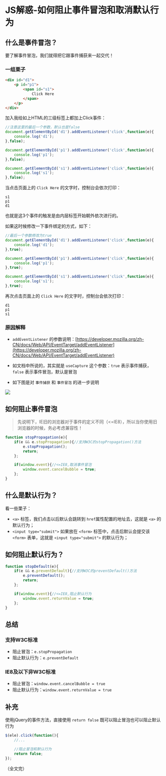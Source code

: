 # JS解惑-如何阻止事件冒泡和取消默认行为

## 什么是事件冒泡？

要了解事件冒泡，我们就得把它跟事件捕获来一起交代！

### 一组栗子

```html
<div id="d1">
    <p id="p1">
        <span id="s1">
            Click Here
        </span>
    </p>
</div>
```

加入我给如上HTML的三级标签上都加上Click事件：

```js
//注意这里的最后一个参数，默认也是false
document.getElementById('d1').addEventListener('click',function(e){
    console.log('d1');   
},false);

document.getElementById('p1').addEventListener('click',function(e){
    console.log('p1');   
},false);

document.getElementById('s1').addEventListener('click',function(e){
    console.log('s1');   
},false);
```

当点击页面上的 `Click Here` 的文字时，控制台会依次打印：

```
s1
p1
d1
```

也就是这3个事件的触发是由内层标签开始朝外依次进行的。

如果这时候修改一下事件绑定的方式，如下：

```js
//最后一个参数修改为true
document.getElementById('d1').addEventListener('click',function(e){
    console.log('d1');   
},true);

document.getElementById('p1').addEventListener('click',function(e){
    console.log('p1');   
},true);

document.getElementById('s1').addEventListener('click',function(e){
    console.log('s1');   
},true);
```

再次点击页面上的 `Click Here` 的文字时，控制台会依次打印：

```
d1
p1
s1
```

### 原因解释

* `addEventListener` 的参数说明：[https://developer.mozilla.org/zh-CN/docs/Web/API/EventTarget/addEventListener](https://developer.mozilla.org/zh-CN/docs/Web/API/EventTarget/addEventListener)

* 如文档中所说的，其实就是 `useCapture` 这个参数：`true` 表示事件捕获， `false` 表示事件冒泡，默认是冒泡

* 如下图是对 `事件捕获` 和 `事件冒泡` 的进一步说明

![](https://i.imgur.com/uG5tV1w.png)

## 如何阻止事件冒泡

> 先说明下，IE旧的浏览器对于事件的定义不同（<=IE8），所以当你使用旧浏览器的时候，务必考虑兼容性！

```js
function stopPropagation(e){
    if(e && e.stopPropagation){//支持W3C的stopPropagation()方法
        e.stopPropagation();
        return;
    };

    if(window.event){//<=IE8,取消事件冒泡
        window.event.cancelBubble = true;
    };
}
```

## 什么是默认行为？

看一些栗子：

* `<a>` 标签，我们点击以后默认会跳转到 `href`属性配置的地址去，这就是 `<a>` 的默认行为；
* `<input type="submit">` 如果放在 `<form>` 标签中，点击后默认会提交该 `<form>` 表单，这就是 `<input type="submit">` 的默认行为；


## 如何阻止默认行为？

```js
function stopDefault(e){
    if(e && e.preventDefault){//支持W3C的preventDefault()方法
        e.preventDefault();
        return;
    };

    if(window.event){//<=IE8,阻止默认行为
        window.event.returnValue = true;
    };
}
```

## 总结

### 支持W3C标准

* 阻止冒泡：`e.stopPropagation`
* 阻止默认行为：`e.preventDefault`

### IE8及以下非W3C标准

* 阻止冒泡：`window.event.cancelBubble = true`
* 阻止默认行为：`window.event.returnValue = true`

## 补充

使用jQuery的事件方法，直接使用 `return false` 既可以阻止冒泡也可以阻止默认行为

```js
$(ele).click(function(){
    //...

    //阻止冒泡和默认行为
    return false;
});
```


（全文完）
